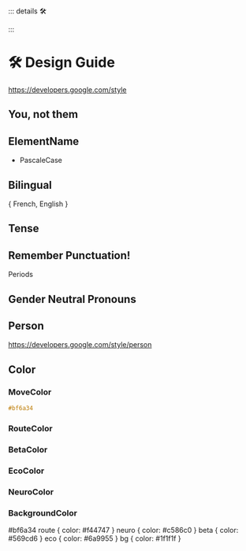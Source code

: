 ::: details 🛠



:::

# 🛠 Design Guide

https://developers.google.com/style


## You, not them

## ElementName

- PascaleCase

## Bilingual

{ French,  English }

## Tense

## Remember Punctuation!

Periods

## Gender Neutral Pronouns

## Person

https://developers.google.com/style/person


## Color

### MoveColor

```css
#bf6a34
```

### RouteColor
### BetaColor
### EcoColor
### NeuroColor
### BackgroundColor
#bf6a34
route { color: #f44747 }
neuro { color: #c586c0 }
beta { color: #569cd6 }
eco { color: #6a9955 }
bg { color: #1f1f1f }


